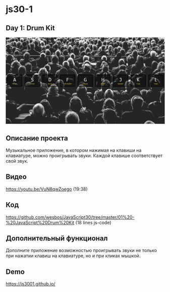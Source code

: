 # js30-1

## Day 1: Drum Kit

![](../images/js30-1.jpg)

## Описание проекта
Музыкальное приложение, в котором нажимая на клавиши на клавиатуре, можно проигрывать звуки. Каждой клавише соответствует свой звук.

## Видео
https://youtu.be/VuN8qwZoego (19:38)

## Код
https://github.com/wesbos/JavaScript30/tree/master/01%20-%20JavaScript%20Drum%20Kit (18 lines js-code)

## Дополнительный функционал
Дополните приложение возможностью проигрывать звуки не только при нажатии клавиш на клавиатуре, но и при кликах мышкой.

## Demo
https://js3001.github.io/

